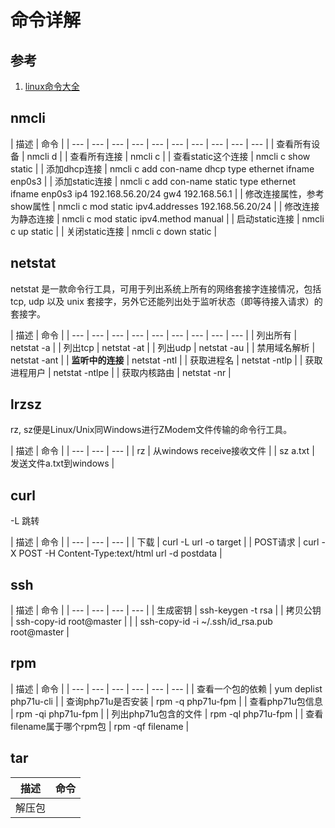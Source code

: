 # 命令详解

## 参考

1. [linux命令大全](http://www.runoob.com/linux/linux-command-manual.html)

## nmcli

| 描述 | 命令 |
| --- | --- | --- | --- | --- | --- | --- | --- | --- | --- |
| 查看所有设备 | nmcli d |
| 查看所有连接 | nmcli c |
| 查看static这个连接 | nmcli c show static |
| 添加dhcp连接 | nmcli c add con-name dhcp type ethernet ifname enp0s3 |
| 添加static连接 | nmcli c add con-name static type ethernet ifname enp0s3 ip4 192.168.56.20/24 gw4 192.168.56.1 |
| 修改连接属性，参考show属性 | nmcli c mod static ipv4.addresses 192.168.56.20/24 |
| 修改连接为静态连接 | nmcli c mod static ipv4.method manual |
| 启动static连接 | nmcli c up static |
| 关闭static连接 | nmcli c down static |

## netstat

netstat 是一款命令行工具，可用于列出系统上所有的网络套接字连接情况，包括 tcp, udp 以及 unix 套接字，另外它还能列出处于监听状态（即等待接入请求）的套接字。

| 描述 | 命令 |
| --- | --- | --- | --- | --- | --- | --- | --- | --- |
| 列出所有 | netstat -a |
| 列出tcp | netstat -at |
| 列出udp | netstat -au |
| 禁用域名解析 | netstat -ant |
| **监听中的连接** | netstat -ntl |
| 获取进程名 | netstat -ntlp |
| 获取进程用户 | netstat -ntlpe |
| 获取内核路由 | netstat -nr |

## lrzsz

rz, sz便是Linux/Unix同Windows进行ZModem文件传输的命令行工具。

| 描述 | 命令 |
| --- | --- | --- |
| rz | 从windows receive接收文件 |
| sz a.txt | 发送文件a.txt到windows |

## curl

-L 跳转

| 描述 | 命令 |
| --- | --- | --- |
| 下载 | curl -L url -o target |
| POST请求 | curl -X POST -H Content-Type:text/html url -d postdata |

## ssh

| 描述 | 命令 |
| --- | --- | --- | --- |
| 生成密钥 | ssh-keygen -t rsa |
| 拷贝公钥 | ssh-copy-id root@master |
|  | ssh-copy-id -i ~/.ssh/id\_rsa.pub root@master |

## rpm

| 描述 | 命令 |
| --- | --- | --- | --- | --- | --- |
| 查看一个包的依赖 | yum deplist php71u-cli |
| 查询php71u是否安装 | rpm -q php71u-fpm |
| 查看php71u包信息 | rpm -qi php71u-fpm |
| 列出php71u包含的文件 | rpm -ql php71u-fpm |
| 查看filename属于哪个rpm包 | rpm -qf filename |

## tar

| 描述 | 命令 |
| --- | --- |
| 解压包 |  |

